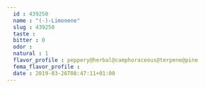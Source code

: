 ```yaml
---
  id : 439250
  name : "(-)-Limonene"
  slug : 439250
  taste : 
  bitter : 0
  odor : 
  natural : 1
  flavor_profile : peppery@herbal@camphoraceous@terpene@pine
  fema_flavor_profile : 
  date : 2019-03-26T08:47:11+01:00
---
```



